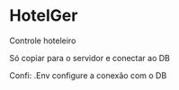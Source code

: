 # HotelGer
Controle hoteleiro

Só copiar para o servidor e conectar ao DB

Confi:
.Env configure a conexão com o DB
 
 
